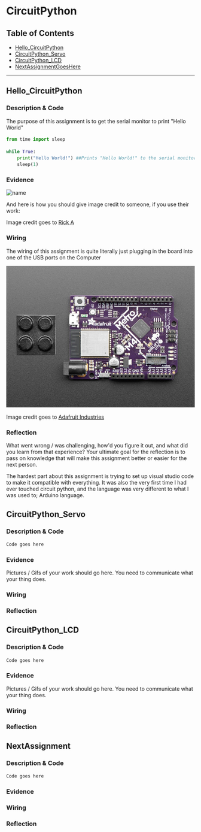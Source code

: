 # CircuitPython

## Table of Contents
* [Hello_CircuitPython](#Hello_CircuitPython)
* [CircuitPython_Servo](#CircuitPython_Servo)
* [CircuitPython_LCD](#CircuitPython_LCD)
* [NextAssignmentGoesHere](#NextAssignment)
---

## Hello_CircuitPython

### Description & Code
The purpose of this assignment is to get the serial monitor to print "Hello World"

```python
from time import sleep

while True:
    print("Hello World!") ##Prints "Hello World!" to the serial monitor
    sleep(1)

```


### Evidence

![name](https://github.com/aweder05/CircuitPython/blob/master/media/helloworld.gif.gif?raw=true)

And here is how you should give image credit to someone, if you use their work:

Image credit goes to [Rick A](https://www.youtube.com/watch?v=dQw4w9WgXcQ&scrlybrkr=8931d0bc)



### Wiring

The wiring of this assignment is quite literally just plugging in the board into one of the USB ports on the Computer

![name](https://github.com/aweder05/CircuitPython/blob/master/media/helloworldwiring.jpg?raw=true)

Image credit goes to [Adafruit Industries](https://www.adafruit.com/product/4000)

### Reflection
What went wrong / was challenging, how'd you figure it out, and what did you learn from that experience?  Your ultimate goal for the reflection is to pass on knowledge that will make this assignment better or easier for the next person.

The hardest part about this assignment is trying to set up visual studio code to make it compatible with everything. It was also the very first time I had ever touched circuit python, and the language was very different to what I was used to; Arduino language. 




## CircuitPython_Servo

### Description & Code

```python
Code goes here

```

### Evidence

Pictures / Gifs of your work should go here.  You need to communicate what your thing does.

### Wiring

### Reflection




## CircuitPython_LCD

### Description & Code

```python
Code goes here

```

### Evidence

Pictures / Gifs of your work should go here.  You need to communicate what your thing does.

### Wiring

### Reflection





## NextAssignment

### Description & Code

```python
Code goes here

```

### Evidence

### Wiring

### Reflection
